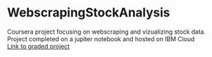 # WebscrapingStockAnalysis
Coursera project focusing on webscraping and vizualizing stock data. Project completed on a jupiter notebook and hosted on IBM Cloud <br/>
[Link to graded project](https://dataplatform.cloud.ibm.com/analytics/notebooks/v2/67cb57e6-f911-4bb6-aeb7-42cc8c8877a3/view?access_token=c3c20e387cf4bb2b6fc559ff412172ba84b15196eee5a39057d024ff7a7d604e)

